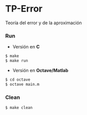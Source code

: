 # TP-Error

Teoría del error y de la aproximación

### Run

- Versión en **C**

```bash
$ make
$ make run
```

- Versión en **Octave/Matlab**

```bash
$ cd octave
$ octave main.m
```

### Clean

```bash
$ make clean
```

